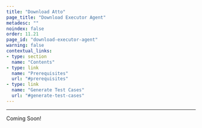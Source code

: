 ```yaml
---
title: "Download Atto"
page_title: "Download Executor Agent"
metadesc: ""
noindex: false
order: 11.21
page_id: "download-executor-agent"
warning: false
contextual_links:
- type: section
  name: "Contents"
- type: link
  name: "Prerequisites"
  url: "#prerequisites"
- type: link
  name: "Generate Test Cases"
  url: "#generate-test-cases"
---
```


---

Coming Soon!